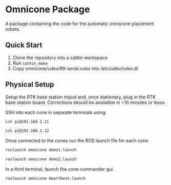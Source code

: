 # Omnicone Package
A package containing the code for the automatic omnicone placement robots. 

## Quick Start 

1. Clone the repository into a catkin workspace
2. Run `catkin_make`
3. Copy omnicone/udev/99-serial.rules into /etc/udev/rules.d/

## Physical Setup 

Setup the RTK base station tripod and, once stationary, plug in the RTK base station board. Corrections should be availalble in ~10 minutes or lesss. 

SSH into each cone in separate terminals using:

```bash
ssh pi@192.168.1.11
```
```bash
ssh pi@192.168.1.12
```

Once connected to the cones run the ROS launch file for each cone

```bash
roslaunch omnicone demo1.launch
```

```bash
roslaunch omnicone demo2.launch
```

In a third terminal, launch the cone commander gui
```bash
roslaunch omnicone Heartbeat.launch
```